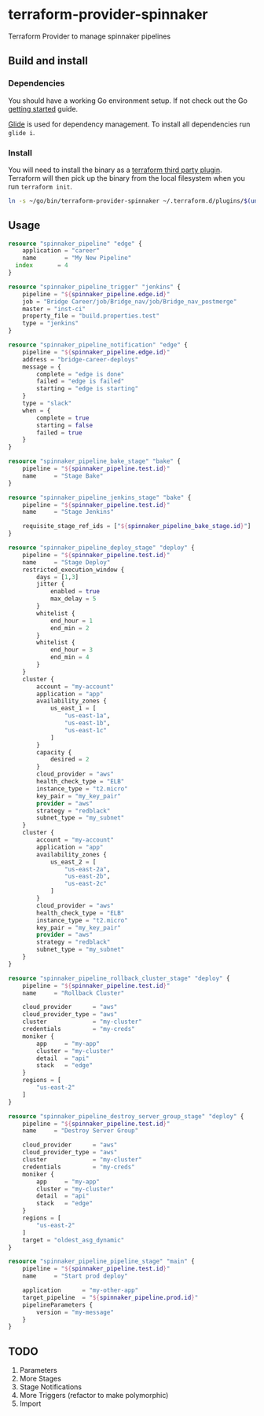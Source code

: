 # terraform-provider-spinnaker
Terraform Provider to manage spinnaker pipelines

## Build and install ##

### Dependencies ###

You should have a working Go environment setup.  If not check out the Go [getting started](http://golang.org/doc/install) guide.

[Glide](https://github.com/Masterminds/glide) is used for dependency management.  To install all dependencies run `glide i`.

### Install ###

You will need to install the binary as a [terraform third party plugin](https://www.terraform.io/docs/configuration/providers.html#third-party-plugins).  Terraform will then pick up the binary from the local filesystem when you run `terraform init`.

```sh
ln -s ~/go/bin/terraform-provider-spinnaker ~/.terraform.d/plugins/$(uname | tr '[:upper:]' '[:lower:]')_amd64/terraform-provider-spinnaker_v$(date +%Y.%m.%d)
```

## Usage ##

```terraform
resource "spinnaker_pipeline" "edge" {
	application = "career"
	name        = "My New Pipeline"
  index       = 4
}

resource "spinnaker_pipeline_trigger" "jenkins" {
	pipeline = "${spinnaker_pipeline.edge.id}"
	job = "Bridge Career/job/Bridge_nav/job/Bridge_nav_postmerge"
	master = "inst-ci"
	property_file = "build.properties.test"
	type = "jenkins"
}

resource "spinnaker_pipeline_notification" "edge" {
	pipeline = "${spinnaker_pipeline.edge.id}"
	address = "bridge-career-deploys"
	message = {
		complete = "edge is done"
		failed = "edge is failed"
		starting = "edge is starting"
	}
	type = "slack"
	when = {
		complete = true
		starting = false
		failed = true
	}
}

resource "spinnaker_pipeline_bake_stage" "bake" {
	pipeline = "${spinnaker_pipeline.test.id}"
	name     = "Stage Bake"
}

resource "spinnaker_pipeline_jenkins_stage" "bake" {
	pipeline = "${spinnaker_pipeline.test.id}"
	name     = "Stage Jenkins"

	requisite_stage_ref_ids = ["${spinnaker_pipeline_bake_stage.id}"]
}

resource "spinnaker_pipeline_deploy_stage" "deploy" {
	pipeline = "${spinnaker_pipeline.test.id}"
	name     = "Stage Deploy"
	restricted_execution_window {
		days = [1,3]
		jitter {
			enabled = true
			max_delay = 5
		}
		whitelist {
			end_hour = 1
			end_min = 2
		}
		whitelist {
			end_hour = 3
			end_min = 4
		}
	}
	cluster {
		account = "my-account"
		application = "app"
		availability_zones {
			us_east_1 = [
				"us-east-1a",
				"us-east-1b",
				"us-east-1c"
			]
		}
		capacity {
			desired = 2
		}
		cloud_provider = "aws"
		health_check_type = "ELB"
		instance_type = "t2.micro"
		key_pair = "my_key_pair"
		provider = "aws"
		strategy = "redblack"
		subnet_type = "my_subnet"
	}
	cluster {
		account = "my-account"
		application = "app"
		availability_zones {
			us_east_2 = [
				"us-east-2a",
				"us-east-2b",
				"us-east-2c"
			]
		}
		cloud_provider = "aws"
		health_check_type = "ELB"
		instance_type = "t2.micro"
		key_pair = "my_key_pair"
		provider = "aws"
		strategy = "redblack"
		subnet_type = "my_subnet"
	}
}

resource "spinnaker_pipeline_rollback_cluster_stage" "deploy" {
	pipeline = "${spinnaker_pipeline.test.id}"
	name     = "Rollback Cluster"

	cloud_provider      = "aws"
	cloud_provider_type = "aws"
	cluster             = "my-cluster"
	credentials         = "my-creds"
	moniker {
		app     = "my-app"
		cluster = "my-cluster"
		detail  = "api"
		stack   = "edge"
	}
	regions = [
		"us-east-2"
	]
}

resource "spinnaker_pipeline_destroy_server_group_stage" "deploy" {
	pipeline = "${spinnaker_pipeline.test.id}"
	name     = "Destroy Server Group"

	cloud_provider      = "aws"
	cloud_provider_type = "aws"
	cluster             = "my-cluster"
	credentials         = "my-creds"
	moniker {
		app     = "my-app"
		cluster = "my-cluster"
		detail  = "api"
		stack   = "edge"
	}
	regions = [
		"us-east-2"
	]
	target = "oldest_asg_dynamic"
}

resource "spinnaker_pipeline_pipeline_stage" "main" {
	pipeline = "${spinnaker_pipeline.test.id}"
	name     = "Start prod deploy"

	application      = "my-other-app"
	target_pipeline  = "${spinnaker_pipeline.prod.id}"
	pipelineParameters {
		version = "my-message"
	}
}

```

## TODO

1. Parameters
1. More Stages
1. Stage Notifications
1. More Triggers (refactor to make polymorphic)
1. Import
